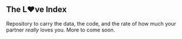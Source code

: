 ## The L:heart:ve Index
Repository to carry the data, the code, and the rate of how much your partner *really* loves you. More to come soon.
